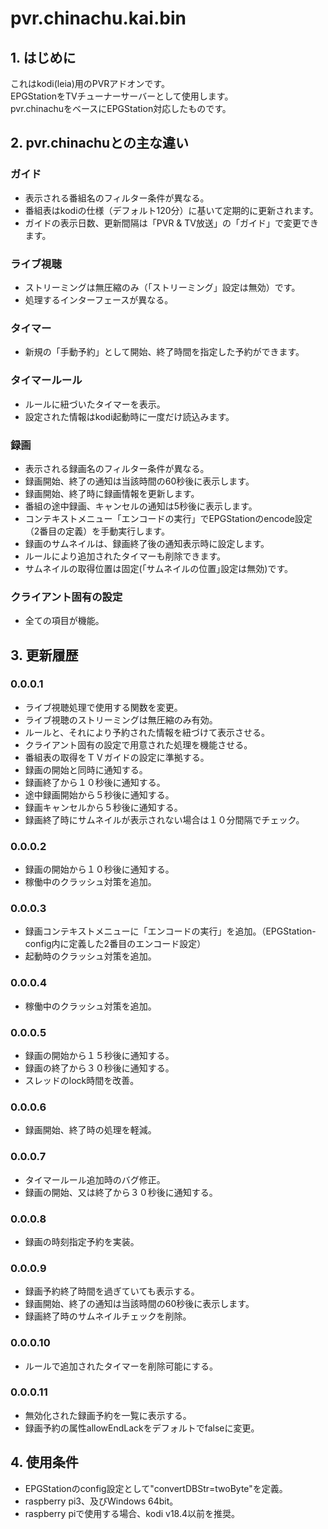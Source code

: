 # pvr.chinachu.kai.bin
## 1. はじめに
これはkodi(leia)用のPVRアドオンです。  
EPGStationをTVチューナーサーバーとして使用します。  
pvr.chinachuをベースにEPGStation対応したものです。  

## 2. pvr.chinachuとの主な違い
### ガイド
- 表示される番組名のフィルター条件が異なる。
- 番組表はkodiの仕様（デフォルト120分）に基いて定期的に更新されます。
- ガイドの表示日数、更新間隔は「PVR & TV放送」の「ガイド」で変更できます。

### ライブ視聴
- ストリーミングは無圧縮のみ（「ストリーミング」設定は無効）です。
- 処理するインターフェースが異なる。

### タイマー
- 新規の「手動予約」として開始、終了時間を指定した予約ができます。

### タイマールール
- ルールに紐づいたタイマーを表示。
- 設定された情報はkodi起動時に一度だけ読込みます。

### 録画
- 表示される録画名のフィルター条件が異なる。
- 録画開始、終了の通知は当該時間の60秒後に表示します。
- 録画開始、終了時に録画情報を更新します。
- 番組の途中録画、キャンセルの通知は5秒後に表示します。
- コンテキストメニュー「エンコードの実行」でEPGStationのencode設定（2番目の定義）を手動実行します。
- 録画のサムネイルは、録画終了後の通知表示時に設定します。
- ルールにより追加されたタイマーも削除できます。
- サムネイルの取得位置は固定(「サムネイルの位置｣設定は無効)です。

### クライアント固有の設定
- 全ての項目が機能。

## 3. 更新履歴
### 0.0.0.1
- ライブ視聴処理で使用する関数を変更。
- ライブ視聴のストリーミングは無圧縮のみ有効。
- ルールと、それにより予約された情報を紐づけて表示させる。
- クライアント固有の設定で用意された処理を機能させる。
- 番組表の取得をＴＶガイドの設定に準拠する。
- 録画の開始と同時に通知する。
- 録画終了から１０秒後に通知する。
- 途中録画開始から５秒後に通知する。
- 録画キャンセルから５秒後に通知する。
- 録画終了時にサムネイルが表示されない場合は１０分間隔でチェック。

### 0.0.0.2
- 録画の開始から１０秒後に通知する。
- 稼働中のクラッシュ対策を追加。

### 0.0.0.3
- 録画コンテキストメニューに「エンコードの実行」を追加。（EPGStation-config内に定義した2番目のエンコード設定）
- 起動時のクラッシュ対策を追加。

### 0.0.0.4
- 稼働中のクラッシュ対策を追加。

### 0.0.0.5
- 録画の開始から１５秒後に通知する。
- 録画の終了から３０秒後に通知する。
- スレッドのlock時間を改善。

### 0.0.0.6
- 録画開始、終了時の処理を軽減。

### 0.0.0.7
- タイマールール追加時のバグ修正。
- 録画の開始、又は終了から３０秒後に通知する。

### 0.0.0.8
- 録画の時刻指定予約を実装。

### 0.0.0.9
- 録画予約終了時間を過ぎていても表示する。
- 録画開始、終了の通知は当該時間の60秒後に表示します。
- 録画終了時のサムネイルチェックを削除。

### 0.0.0.10
- ルールで追加されたタイマーを削除可能にする。

### 0.0.0.11
- 無効化された録画予約を一覧に表示する。
- 録画予約の属性allowEndLackをデフォルトでfalseに変更。

## 4. 使用条件
- EPGStationのconfig設定として"convertDBStr=twoByte"を定義。
- raspberry pi3、及びWindows 64bit。
- raspberry piで使用する場合、kodi v18.4以前を推奨。
